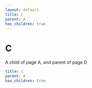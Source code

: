 ```yaml
---
layout: default
title: C
parent: A
has_children: true
---
```


# C

A child of page A, and parent of page D

```yaml
title: C
parent: A
has_children: true
```
